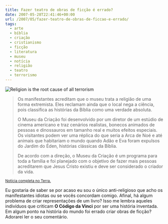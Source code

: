 ```yaml
---
title: Fazer teatro de obras de ficção é errado?
date: 2007-05-28T22:41:46+00:00
url: /2007/05/fazer-teatro-de-obras-de-ficcao-e-errado/
tags:
  - arte
  - bíblia
  - criação
  - cristianismo
  - ficção
  - literatura
  - museu
  - notícia
  - religião
  - teatro
  - terrorismo
---
```


![Religion is the root cause of all terrorism](/wp-content/uploads/2007/05/517692-8552-it2.jpg)

> Os manifestantes acreditam que o museu trata a religião de uma forma extremista. Eles reclamam ainda que o local nega a ciência, pois classifica as histórias da Bíblia como uma verdade absoluta.
>
> O Museu da Criação foi desenvolvido por um diretor de um estúdio de cinema americano e traz cenários realistas, bonecos animados de pessoas e dinossauros em tamanho real e muitos efeitos especiais. Os visitantes podem ver uma réplica do que seria a Arca de Noé e até animais que habitariam o mundo quando Adão e Eva foram expulsos do Jardim do Éden, histórias clássicas da Bíblia.
>
> De acordo com a direção, o Museu da Criação é um programa para toda a família e foi planejado com o objetivo de fazer mais pessoas acreditarem que Jesus Cristo existiu e deve ser considerado o criador da vida.

<small><a href="http://noticias.terra.com.br/ciencia/interna/0,,OI1649068-EI238,00.html">Notícia completa no Terra.</a></small>

Eu gostaria de saber se por acaso eu sou o único anti-religioso que acho os manifestantes idiotas ou se vocês concordam comigo. Afinal, há algum problema de criar representações de um livro? Isso me lembra aqueles indivíduos que criticam **O Código da Vinci** por ser uma história inventada. Em algum ponto na história do mundo foi errado criar obras de ficção? Adorarei ler o seu comentário.

